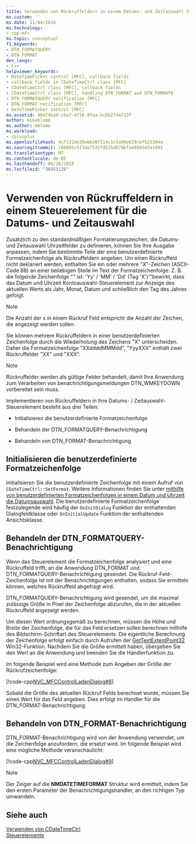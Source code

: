 ```yaml
---
title: Verwenden von Rückruffeldern in einem Datums- und Zeitauswahl Steuerelement | Microsoft Docs
ms.custom: ''
ms.date: 11/04/2016
ms.technology:
- cpp-mfc
ms.topic: conceptual
f1_keywords:
- DTN_FORMATQUERY
- DTN_FORMAT
dev_langs:
- C++
helpviewer_keywords:
- DateTimePicker control [MFC], callback fields
- callback fields in CDateTimeCtrl class [MFC]
- CDateTimeCtrl class [MFC], callback fields
- CDateTimeCtrl class [MFC], handling DTN_FORMAT and DTN_FORMATQ
- DTN_FORMATQUERY notification [MFC]
- DTN_FORMAT notification [MFC]
- DateTimePicker control [MFC]
ms.assetid: 404f4ba9-cba7-4718-9faa-bc6b274a723f
author: mikeblome
ms.author: mblome
ms.workload:
- cplusplus
ms.openlocfilehash: 4cf132de39eb630f314c1c5a99e629cbfb25394a
ms.sourcegitcommit: c6b095c5f3de7533fd535d679bfee0503e5a1d91
ms.translationtype: MT
ms.contentlocale: de-DE
ms.lasthandoff: 06/26/2018
ms.locfileid: "36951126"
---
```

# <a name="using-callback-fields-in-a-date-and-time-picker-control"></a>Verwenden von Rückruffeldern in einem Steuerelement für die Datums- und Zeitauswahl
Zusätzlich zu den standardmäßigen Formatierungszeichen, die Datums- und Zeitauswahl Uhrzeitfelder zu definieren, können Sie Ihre Ausgabe anpassen, indem Sie bestimmte Teile der eine benutzerdefinierte Formatzeichenfolge als Rückruffeldern angeben. Um einen Rückruffeld nicht deklariert werden, enthalten Sie ein oder mehrere "X"-Zeichen (ASCII-Code 88) an einer beliebigen Stelle im Text der Formatzeichenfolge. Z. B. die folgende Zeichenfolge "" ist: 'Yy' / 'MM' / 'Dd' (Tag 'X')'"bewirkt, dass das Datum und Uhrzeit Kontoauswahl-Steuerelement zur Anzeige des aktuellen Werts als Jahr, Monat, Datum und schließlich den Tag des Jahres gefolgt.  
  
> [!NOTE]
>  Die Anzahl der x in einem Rückruf Feld entspricht die Anzahl der Zeichen, die angezeigt werden sollen.  
  
 Sie können mehrere Rückruffeldern in einer benutzerdefinierten Zeichenfolge durch die Wiederholung des Zeichens "X" unterscheiden. Daher die Formatzeichenfolge "XXddddMMMdd", "YyyXXX" enthält zwei Rückruffelder "XX" und "XXX".  
  
> [!NOTE]
>  Rückruffelder werden als gültige Felder behandelt, damit Ihre Anwendung zum Verarbeiten von benachrichtigungsmeldungen DTN_WMKEYDOWN vorbereitet sein muss.  
  
 Implementieren von Rückruffeldern in Ihre Datums- / Zeitauswahl-Steuerelement besteht aus drei Teilen:  
  
-   Initialisieren die benutzerdefinierte Formatzeichenfolge  
  
-   Behandeln der DTN_FORMATQUERY-Benachrichtigung  
  
-   Behandeln von DTN_FORMAT-Benachrichtigung  
  
## <a name="initializing-the-custom-format-string"></a>Initialisieren die benutzerdefinierte Formatzeichenfolge  
 Initialisieren Sie die benutzerdefinierte Zeichenfolge mit einem Aufruf von `CDateTimeCtrl::SetFormat`. Weitere Informationen finden Sie unter [mithilfe von benutzerdefinierten Formatzeichenfolgen in einem Datum und Uhrzeit die Datumsauswahl](../mfc/using-custom-format-strings-in-a-date-and-time-picker-control.md). Die benutzerdefinierte Formatzeichenfolge festzulegende wird häufig der `OnInitDialog` Funktion der enthaltenden Dialogfeldklasse oder `OnInitialUpdate` Funktion der enthaltenden Ansichtsklasse.  
  
## <a name="handling-the-dtnformatquery-notification"></a>Behandeln der DTN_FORMATQUERY-Benachrichtigung  
 Wenn das Steuerelement die Formatzeichenfolge analysiert und eine Rückruffeld trifft, an die Anwendung DTN_FORMAT und DTN_FORMATQUERY-Benachrichtigung gesendet. Die Rückruf-Feld-Zeichenfolge ist mit der Benachrichtigungen enthalten, sodass Sie ermitteln können, welches Rückruffeld abgefragt wird.  
  
 DTN_FORMATQUERY-Benachrichtigung wird gesendet, um die maximal zulässige Größe in Pixel der Zeichenfolge abzurufen, die in der aktuellen Rückruffeld angezeigt werden.  
  
 Um diesen Wert ordnungsgemäß zu berechnen, müssen die Höhe und Breite der Zeichenfolge, die für das Feld ersetzen sollen berechnen mithilfe des Bildschirm-Schriftart des Steuerelements. Die eigentliche Berechnung der Zeichenfolge erfolgt einfach durch Aufrufen der [GetTextExtentPoint32](http://msdn.microsoft.com/library/windows/desktop/dd144938) Win32-Funktion. Nachdem Sie die Größe ermittelt haben, übergeben Sie den Wert an die Anwendung und beenden Sie die Handlerfunktion zu.  
  
 Im folgende Beispiel wird eine Methode zum Angeben der Größe der Rückrufzeichenfolge:  
  
 [!code-cpp[NVC_MFCControlLadenDialog#8](../mfc/codesnippet/cpp/using-callback-fields-in-a-date-and-time-picker-control_1.cpp)]  
  
 Sobald die Größe des aktuellen Rückruf Felds berechnet wurde, müssen Sie einen Wert für das Feld angeben. Dies erfolgt im Handler für die DTN_FORMAT-Benachrichtigung.  
  
## <a name="handling-the-dtnformat-notification"></a>Behandeln von DTN_FORMAT-Benachrichtigung  
 DTN_FORMAT-Benachrichtigung wird von der Anwendung verwendet, um die Zeichenfolge anzufordern, die ersetzt wird. Im folgende Beispiel wird eine mögliche Methode veranschaulicht:  
  
 [!code-cpp[NVC_MFCControlLadenDialog#9](../mfc/codesnippet/cpp/using-callback-fields-in-a-date-and-time-picker-control_2.cpp)]  
  
> [!NOTE]
>  Der Zeiger auf die **NMDATETIMEFORMAT** Struktur wird ermittelt, indem Sie den ersten Parameter der Benachrichtigungshandler, an den richtigen Typ umwandeln.  
  
## <a name="see-also"></a>Siehe auch  
 [Verwenden von CDateTimeCtrl](../mfc/using-cdatetimectrl.md)   
 [Steuerelemente](../mfc/controls-mfc.md)

